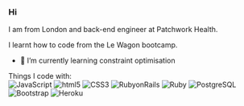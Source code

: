 ### Hi
I am from London and back-end engineer at Patchwork Health.

I learnt how to code from the Le Wagon bootcamp.
 
- 🌱  I’m currently learning constraint optimisation

Things I code with:
<br>
<img alt="JavaScript" src="https://img.shields.io/badge/-JavaScript-black?style=plastic&logo=javascript&logoColor=white" />
<img alt="html5" src="https://img.shields.io/badge/-HTML5-E34F26?style=flat-square&logo=html5&logoColor=white" />
<img alt="CSS3" src="https://img.shields.io/badge/-CSS3-1572B6?style=flat&logo=css3&logoColor=white" />
<img alt="RubyonRails" src="https://img.shields.io/badge/-RubyonRails-CC0000?style=flat&logo=rubyonrails&logoColor=white" />
<img alt="Ruby" src="https://img.shields.io/badge/-Ruby-CC342D?style=flat&logo=ruby&logoColor=white" />
<img alt="PostgreSQL" src="https://img.shields.io/badge/-PostgreSQL-336791?style=flat&logo=postgresql&logoColor=white" />
<img alt="Bootstrap" src="https://img.shields.io/badge/-Bootstrap-563D7C?style=plastic&logo=bootstrap&logoColor=white" />
<img alt="Heroku" src="https://img.shields.io/badge/-Heroku-430098?style=flat-square&logo=heroku&logoColor=white" />
